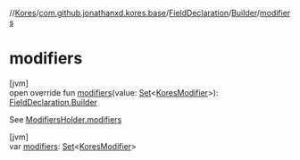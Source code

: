 //[Kores](../../../../index.md)/[com.github.jonathanxd.kores.base](../../index.md)/[FieldDeclaration](../index.md)/[Builder](index.md)/[modifiers](modifiers.md)

# modifiers

[jvm]\
open override fun [modifiers](modifiers.md)(value: [Set](https://kotlinlang.org/api/latest/jvm/stdlib/kotlin.collections/-set/index.html)<[KoresModifier](../../-kores-modifier/index.md)>): [FieldDeclaration.Builder](index.md)

See [ModifiersHolder.modifiers](../../-modifiers-holder/modifiers.md)

[jvm]\
var [modifiers](modifiers.md): [Set](https://kotlinlang.org/api/latest/jvm/stdlib/kotlin.collections/-set/index.html)<[KoresModifier](../../-kores-modifier/index.md)>
